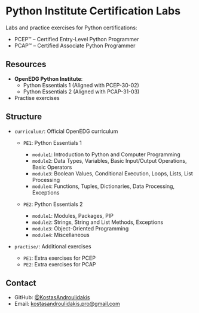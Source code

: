 # Python Institute Certification Labs

Labs and practice exercises for Python certifications:
- PCEP™ – Certified Entry-Level Python Programmer
- PCAP™ – Certified Associate Python Programmer


## Resources

- **OpenEDG Python Institute**:
  - Python Essentials 1 (Aligned with PCEP-30-02)
  - Python Essentials 2 (Aligned with PCAP-31-03)
- Practise exercises


## Structure

- `curriculum/`: Official OpenEDG curriculum
  - `PE1`: Python Essentials 1
    - `module1`: Introduction to Python and Computer Programming
    - `module2`: Data Types, Variables, Basic Input/Output Operations, Basic Operators
    - `module3`: Boolean Values, Conditional Execution, Loops, Lists, List Processing
    - `module4`: Functions, Tuples, Dictionaries, Data Processing, Exceptions

  - `PE2`: Python Essentials 2
    - `module1`: Modules, Packages, PIP
    - `module2`: Strings, String and List Methods, Exceptions
    - `module3`: Object-Oriented Programming
    - `module4`: Miscellaneous

- `practise/`: Additional exercises
  - `PE1`: Extra exercises for PCEP
  - `PE2`: Extra exercises for PCAP


## Contact

- GitHub: [@KostasAndroulidakis](https://github.com/KostasAndroulidakis)
- Email: [kostasandroulidakis.pro@gmail.com](mailto:kostasandroulidakis.pro@gmail.com)